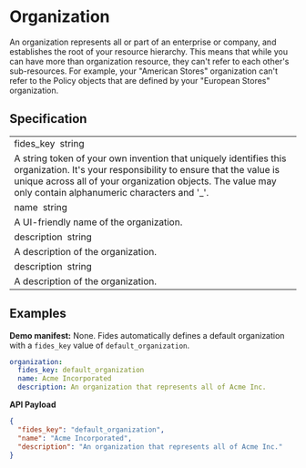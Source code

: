 # Organization

An organization represents all or part of an enterprise or company, and establishes the root of your resource hierarchy. This means that while you can have more than organization resource, they can't refer to each other's sub-resources. For example, your "American Stores" organization can't refer to the Policy objects that are defined by your "European Stores" organization.

## Specification

<table class="hierarchy">
  <tr class="element">
    <td class="property">fides_key<span class="required"/>&nbsp;&nbsp;<span class="data-type">string</td>
  </tr>
  <tr>
    <td class="description">
      A string token of your own invention that uniquely identifies this organization. It's your responsibility to ensure that the value is unique across all of your organization objects.
      The value may only contain alphanumeric characters and '_'.
    </td>

  </tr>
    <tr class="element">
    <td class="property">name<span class="required"/>&nbsp;&nbsp;<span class="data-type">string</td>
  </tr>
  <tr>
    <td class="description">
      A UI-friendly name of the organization.
    </td>
  </tr>

  <tr class="element">
    <td class="property">description<span class="required"/>&nbsp;&nbsp;<span class="data-type">string</td>
  </tr>
  <tr>
    <td class="description">
      A description of the organization.
    </td>
  </tr>
  <tr class="element">
    <td class="property"><span class="nest"/>description<span class="required"/>&nbsp;&nbsp;<span class="data-type">string</td>
  </tr>
  <tr class="element">
    <td class="description"><span class="bump"/>
      A description of the organization.
    </td>
  </tr>
</table>


## Examples

**Demo manifest:** None. Fides automatically defines a default organization with a `fides_key` value of `default_organization`.

```yaml
organization:
  fides_key: default_organization
  name: Acme Incorporated
  description: An organization that represents all of Acme Inc.
```

**API Payload**
```json
{
  "fides_key": "default_organization",
  "name": "Acme Incorporated",
  "description": "An organization that represents all of Acme Inc."
}
```
